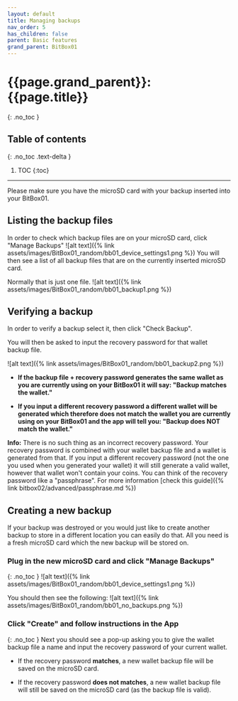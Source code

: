 ```yaml
---
layout: default
title: Managing backups
nav_order: 5
has_children: false
parent: Basic features
grand_parent: BitBox01
---
```


# {{page.grand_parent}}: {{page.title}}
{: .no_toc }

## Table of contents
{: .no_toc .text-delta }

1. TOC
{:toc}

---
Please make sure you have the microSD card with your backup inserted into your BitBox01.
## Listing the backup files
In order to check which backup files are on your microSD card, click "Manage Backups"
![alt text]({% link assets/images/BitBox01_random/bb01_device_settings1.png %})
You will then see a list of all backup files that are on the currently inserted microSD card.

Normally that is just one file.
![alt text]({% link assets/images/BitBox01_random/bb01_backup1.png %})

## Verifying a backup
In order to verify a backup select it, then click "Check Backup".

You will then be asked to input the recovery password for that wallet backup file.

![alt text]({% link assets/images/BitBox01_random/bb01_backup2.png %})
- **If the backup file + recovery password generates the same wallet as you are currently using on your BitBox01 it will say: "Backup matches the wallet."**

- **If you input a different recovery password a different wallet will be generated which therefore does not match the wallet you are currently using on your BitBox01 and the app will tell you: "Backup does NOT match the wallet."**

**Info:** There is no such thing as an incorrect recovery password. Your recovery password is combined with your wallet backup file and a wallet is generated from that. If you input a different recovery password (not the one you used when you generated your wallet) it will still generate a valid wallet, however that wallet won't contain your coins. You can think of the recovery password like a "passphrase". For more information [check this guide]({% link bitbox02/advanced/passphrase.md %})


## Creating a new backup
If your backup was destroyed or you would just like to create another backup to store in a different location you can easily do that. All you need is a fresh microSD card which the new backup will be stored on.

### Plug in the new microSD card and click "Manage Backups"
{: .no_toc }
![alt text]({% link assets/images/BitBox01_random/bb01_device_settings1.png %})

You should then see the following:
![alt text]({% link assets/images/BitBox01_random/bb01_no_backups.png %})

### Click "Create" and follow instructions in the App
{: .no_toc }
Next you should see a pop-up asking you to give the wallet backup file a name and input the recovery password of your current wallet.

- If the recovery password **matches**, a new wallet backup file will be saved on the microSD card.

- If the recovery password **does not matches**, a new wallet backup file will still be saved on the microSD card (as the backup file is valid).
